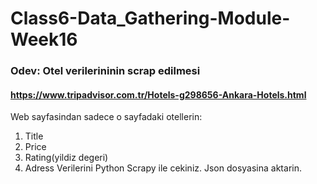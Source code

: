 # Class6-Data_Gathering-Module-Week16

### Odev:  Otel verilerininin scrap edilmesi

#### https://www.tripadvisor.com.tr/Hotels-g298656-Ankara-Hotels.html

Web sayfasindan sadece o sayfadaki otellerin:
1. Title
2. Price
3. Rating(yildiz degeri)
4. Adress
Verilerini  Python Scrapy ile cekiniz.
 Json dosyasina aktarin. 
